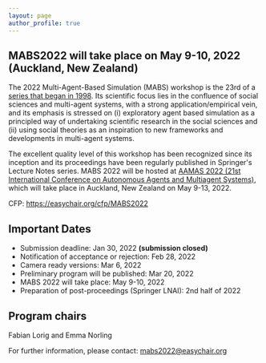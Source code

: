 ```yaml
---
layout: page
author_profile: true
---
```


<h2>MABS2022 will take place on May 9-10, 2022 (Auckland, New Zealand)</h2>
  
<p>The 2022 Multi-Agent-Based Simulation (MABS) workshop is the 23rd of a <a href="http://www.pcs.usp.br/~mabs/">series that began in
1998</a>. Its scientific focus lies in the confluence of social sciences and multi-agent
systems, with a strong application/empirical vein, and its emphasis is stressed on (i) exploratory agent based
simulation as a principled way of undertaking scientific research in the social sciences and (ii) using social
theories as an inspiration to new frameworks and developments in multi-agent systems.
</p>

<p>
The excellent quality level of this workshop has been recognized since its inception and its proceedings have
been regularly published in Springer's Lecture Notes series. MABS 2022 will be hosted at <a href="https://aamas2022-conference.auckland.ac.nz/calls/call-for-workshops/">AAMAS 2022 (21st International Conference on Autonomous Agents and Multiagent Systems)</a>, which will take place in Auckland, New Zealand on May 9-13, 2022.
</p>

<p>CFP: <a href="https://easychair.org/cfp/MABS2022">https://easychair.org/cfp/MABS2022</a></p>

<h2>Important Dates</h2>
<ul>
  <li>Submission deadline: Jan 30, 2022 <b>(submission closed)</b></li>
  <li>Notification of acceptance or rejection: Feb 28, 2022 </li>
  <li>Camera ready versions: Mar 6, 2022 </li>
  <li>Preliminary program will be published: Mar 20, 2022 </li>
  <li>MABS 2022 will take place: May 9-10, 2022</li>
  <li>Preparation of post-proceedings (Springer LNAI): 2nd half of 2022 </li>
</ul>
<h2>Program chairs</h2>

<p>
Fabian Lorig and Emma Norling
</p>

<p>
For further information, please contact: <a href="mailto:mabs2022@easychair.org">mabs2022@easychair.org</a>  
</p>
